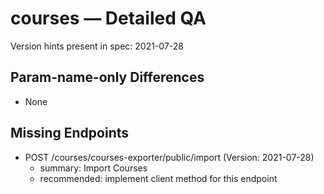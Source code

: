 # courses — Detailed QA

Version hints present in spec: 2021-07-28

## Param-name-only Differences
- None

## Missing Endpoints
- POST /courses/courses-exporter/public/import (Version: 2021-07-28)
  - summary: Import Courses
  - recommended: implement client method for this endpoint
